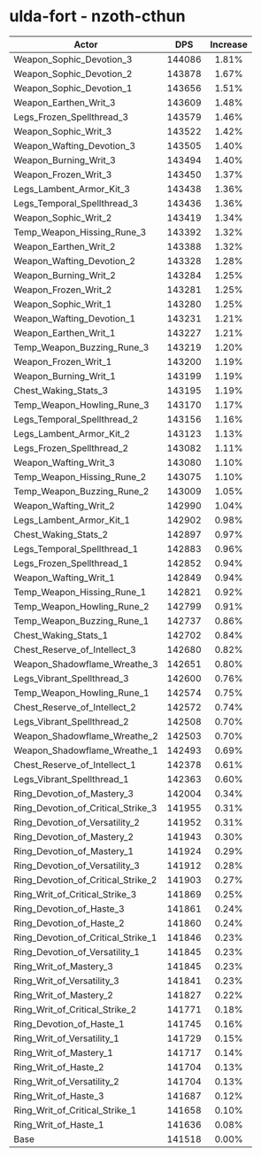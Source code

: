 # ulda-fort - nzoth-cthun
| Actor | DPS | Increase |
|---|:---:|:---:|
|Weapon_Sophic_Devotion_3|144086|1.81%|
|Weapon_Sophic_Devotion_2|143878|1.67%|
|Weapon_Sophic_Devotion_1|143656|1.51%|
|Weapon_Earthen_Writ_3|143609|1.48%|
|Legs_Frozen_Spellthread_3|143579|1.46%|
|Weapon_Sophic_Writ_3|143522|1.42%|
|Weapon_Wafting_Devotion_3|143505|1.40%|
|Weapon_Burning_Writ_3|143494|1.40%|
|Weapon_Frozen_Writ_3|143450|1.37%|
|Legs_Lambent_Armor_Kit_3|143438|1.36%|
|Legs_Temporal_Spellthread_3|143436|1.36%|
|Weapon_Sophic_Writ_2|143419|1.34%|
|Temp_Weapon_Hissing_Rune_3|143392|1.32%|
|Weapon_Earthen_Writ_2|143388|1.32%|
|Weapon_Wafting_Devotion_2|143328|1.28%|
|Weapon_Burning_Writ_2|143284|1.25%|
|Weapon_Frozen_Writ_2|143281|1.25%|
|Weapon_Sophic_Writ_1|143280|1.25%|
|Weapon_Wafting_Devotion_1|143231|1.21%|
|Weapon_Earthen_Writ_1|143227|1.21%|
|Temp_Weapon_Buzzing_Rune_3|143219|1.20%|
|Weapon_Frozen_Writ_1|143200|1.19%|
|Weapon_Burning_Writ_1|143199|1.19%|
|Chest_Waking_Stats_3|143195|1.19%|
|Temp_Weapon_Howling_Rune_3|143170|1.17%|
|Legs_Temporal_Spellthread_2|143156|1.16%|
|Legs_Lambent_Armor_Kit_2|143123|1.13%|
|Legs_Frozen_Spellthread_2|143082|1.11%|
|Weapon_Wafting_Writ_3|143080|1.10%|
|Temp_Weapon_Hissing_Rune_2|143075|1.10%|
|Temp_Weapon_Buzzing_Rune_2|143009|1.05%|
|Weapon_Wafting_Writ_2|142990|1.04%|
|Legs_Lambent_Armor_Kit_1|142902|0.98%|
|Chest_Waking_Stats_2|142897|0.97%|
|Legs_Temporal_Spellthread_1|142883|0.96%|
|Legs_Frozen_Spellthread_1|142852|0.94%|
|Weapon_Wafting_Writ_1|142849|0.94%|
|Temp_Weapon_Hissing_Rune_1|142821|0.92%|
|Temp_Weapon_Howling_Rune_2|142799|0.91%|
|Temp_Weapon_Buzzing_Rune_1|142737|0.86%|
|Chest_Waking_Stats_1|142702|0.84%|
|Chest_Reserve_of_Intellect_3|142680|0.82%|
|Weapon_Shadowflame_Wreathe_3|142651|0.80%|
|Legs_Vibrant_Spellthread_3|142600|0.76%|
|Temp_Weapon_Howling_Rune_1|142574|0.75%|
|Chest_Reserve_of_Intellect_2|142572|0.74%|
|Legs_Vibrant_Spellthread_2|142508|0.70%|
|Weapon_Shadowflame_Wreathe_2|142503|0.70%|
|Weapon_Shadowflame_Wreathe_1|142493|0.69%|
|Chest_Reserve_of_Intellect_1|142378|0.61%|
|Legs_Vibrant_Spellthread_1|142363|0.60%|
|Ring_Devotion_of_Mastery_3|142004|0.34%|
|Ring_Devotion_of_Critical_Strike_3|141955|0.31%|
|Ring_Devotion_of_Versatility_2|141952|0.31%|
|Ring_Devotion_of_Mastery_2|141943|0.30%|
|Ring_Devotion_of_Mastery_1|141924|0.29%|
|Ring_Devotion_of_Versatility_3|141912|0.28%|
|Ring_Devotion_of_Critical_Strike_2|141903|0.27%|
|Ring_Writ_of_Critical_Strike_3|141869|0.25%|
|Ring_Devotion_of_Haste_3|141861|0.24%|
|Ring_Devotion_of_Haste_2|141860|0.24%|
|Ring_Devotion_of_Critical_Strike_1|141846|0.23%|
|Ring_Devotion_of_Versatility_1|141845|0.23%|
|Ring_Writ_of_Mastery_3|141845|0.23%|
|Ring_Writ_of_Versatility_3|141841|0.23%|
|Ring_Writ_of_Mastery_2|141827|0.22%|
|Ring_Writ_of_Critical_Strike_2|141771|0.18%|
|Ring_Devotion_of_Haste_1|141745|0.16%|
|Ring_Writ_of_Versatility_1|141729|0.15%|
|Ring_Writ_of_Mastery_1|141717|0.14%|
|Ring_Writ_of_Haste_2|141704|0.13%|
|Ring_Writ_of_Versatility_2|141704|0.13%|
|Ring_Writ_of_Haste_3|141687|0.12%|
|Ring_Writ_of_Critical_Strike_1|141658|0.10%|
|Ring_Writ_of_Haste_1|141636|0.08%|
|Base|141518|0.00%|
